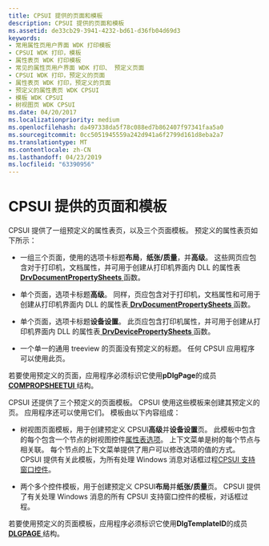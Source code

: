 ```yaml
---
title: CPSUI 提供的页面和模板
description: CPSUI 提供的页面和模板
ms.assetid: de33cb29-3941-4232-bd61-d36fb04d69d3
keywords:
- 常用属性页用户界面 WDK 打印模板
- CPSUI WDK 打印，模板
- 属性表页 WDK 打印模板
- 常见的属性页用户界面 WDK 打印、 预定义页面
- CPSUI WDK 打印，预定义的页面
- 属性表页 WDK 打印，预定义的页面
- 预定义的属性表页 WDK CPSUI
- 模板 WDK CPSUI
- 树视图页 WDK CPSUI
ms.date: 04/20/2017
ms.localizationpriority: medium
ms.openlocfilehash: da497338da5f78c088ed7b862407f97341faa5a0
ms.sourcegitcommit: 0cc5051945559a242d941a6f2799d161d8eba2a7
ms.translationtype: MT
ms.contentlocale: zh-CN
ms.lasthandoff: 04/23/2019
ms.locfileid: "63390956"
---
```

# <a name="cpsui-supplied-pages-and-templates"></a>CPSUI 提供的页面和模板





CPSUI 提供了一组预定义的属性表页，以及三个页面模板。 预定义的属性表页如下所示：

-   一组三个页面，使用的选项卡标题**布局**，**纸张/质量**，并**高级**。 这些网页应包含对于打印机，文档属性，并可用于创建从打印机界面内 DLL 的属性表[ **DrvDocumentPropertySheets** ](https://msdn.microsoft.com/library/windows/hardware/ff548548)函数。

-   单个页面，选项卡标题**高级**。 同样，页应包含对于打印机，文档属性和可用于创建从打印机界面内 DLL 的属性表[ **DrvDocumentPropertySheets** ](https://msdn.microsoft.com/library/windows/hardware/ff548548)函数。

-   单个页面，选项卡标题**设备设置**。 此页应包含打印机属性，并可用于创建从打印机界面内 DLL 的属性表[ **DrvDevicePropertySheets** ](https://msdn.microsoft.com/library/windows/hardware/ff548542)函数。

-   一个单一的通用 treeview 的页面没有预定义的标题。 任何 CPSUI 应用程序可以使用此页。

若要使用预定义的页面，应用程序必须标识它使用**pDlgPage**的成员[ **COMPROPSHEETUI** ](https://msdn.microsoft.com/library/windows/hardware/ff546211)结构。

CPSUI 还提供了三个预定义的页面模板。 CPSUI 使用这些模板来创建其预定义的页。 应用程序还可以使用它们。 模板由以下内容组成：

-   树视图页面模板，用于创建预定义 CPSUI**高级**并**设备设置**页。 此模板中包含的每个包含一个节点的树视图控件[属性表选项](property-sheet-options.md)。 上下文菜单是树的每个节点与相关联。 每个节点的上下文菜单提供了用户可以修改选项的值的方式。 CPSUI 提供有关此模板，为所有处理 Windows 消息对话框过程[CPSUI 支持窗口控件](cpsui-supported-window-controls.md)。

-   两个多个控件模板，用于创建预定义 CPSUI**布局**并**纸张/质量**页。 CPSUI 提供了有关处理 Windows 消息的所有 CPSUI 支持窗口控件的模板，对话框过程。

若要使用预定义的页面模板，应用程序必须标识它使用**DlgTemplateID**的成员[ **DLGPAGE** ](https://msdn.microsoft.com/library/windows/hardware/ff547607)结构。

 

 





